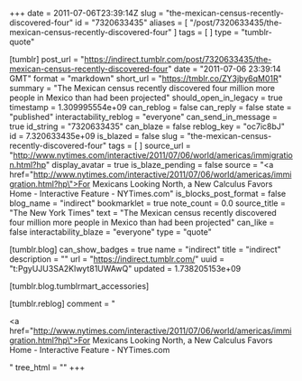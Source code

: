 +++
date = 2011-07-06T23:39:14Z
slug = "the-mexican-census-recently-discovered-four"
id = "7320633435"
aliases = [ "/post/7320633435/the-mexican-census-recently-discovered-four" ]
tags = [ ]
type = "tumblr-quote"

[tumblr]
post_url = "https://indirect.tumblr.com/post/7320633435/the-mexican-census-recently-discovered-four"
date = "2011-07-06 23:39:14 GMT"
format = "markdown"
short_url = "https://tmblr.co/ZY3jby6qM01R"
summary = "The Mexican census recently discovered four million more people in Mexico than had been projected"
should_open_in_legacy = true
timestamp = 1.309995554e+09
can_reblog = false
can_reply = false
state = "published"
interactability_reblog = "everyone"
can_send_in_message = true
id_string = "7320633435"
can_blaze = false
reblog_key = "oc7ic8bJ"
id = 7.320633435e+09
is_blazed = false
slug = "the-mexican-census-recently-discovered-four"
tags = [ ]
source_url = "http://www.nytimes.com/interactive/2011/07/06/world/americas/immigration.html?hp"
display_avatar = true
is_blaze_pending = false
source = "<a href=\"http://www.nytimes.com/interactive/2011/07/06/world/americas/immigration.html?hp\">For Mexicans Looking North, a New Calculus Favors Home - Interactive Feature - NYTimes.com</a>"
is_blocks_post_format = false
blog_name = "indirect"
bookmarklet = true
note_count = 0.0
source_title = "The New York Times"
text = "The Mexican census recently discovered four million more people in Mexico than had been projected"
can_like = false
interactability_blaze = "everyone"
type = "quote"

[tumblr.blog]
can_show_badges = true
name = "indirect"
title = "indirect"
description = ""
url = "https://indirect.tumblr.com/"
uuid = "t:PgyUJU3SA2Klwyt81UWAwQ"
updated = 1.738205153e+09

[tumblr.blog.tumblrmart_accessories]

[tumblr.reblog]
comment = "<p><a href=\"http://www.nytimes.com/interactive/2011/07/06/world/americas/immigration.html?hp\">For Mexicans Looking North, a New Calculus Favors Home - Interactive Feature - NYTimes.com</a></p>"
tree_html = ""
+++
